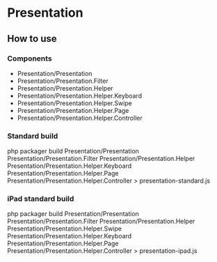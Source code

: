 Presentation
===========================================

How to use
-------------------------------------------


### Components

* Presentation/Presentation
* Presentation/Presentation.Filter
* Presentation/Presentation.Helper
* Presentation/Presentation.Helper.Keyboard
* Presentation/Presentation.Helper.Swipe
* Presentation/Presentation.Helper.Page
* Presentation/Presentation.Helper.Controller

### Standard build

php packager build Presentation/Presentation Presentation/Presentation.Filter Presentation/Presentation.Helper Presentation/Presentation.Helper.Keyboard Presentation/Presentation.Helper.Page Presentation/Presentation.Helper.Controller > presentation-standard.js

### iPad standard build

php packager build Presentation/Presentation Presentation/Presentation.Filter Presentation/Presentation.Helper Presentation/Presentation.Helper.Swipe Presentation/Presentation.Helper.Keyboard Presentation/Presentation.Helper.Page Presentation/Presentation.Helper.Controller > presentation-ipad.js
